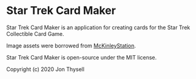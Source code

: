 # Star Trek Card Maker #

Star Trek Card Maker is an application for creating cards for the Star Trek Collectible Card Game.

Image assets were borrowed from [McKinleyStation](https://github.com/makeitTim/McKinleyStation).

Star Trek Card Maker is open-source under the MIT license.

Copyright (c) 2020 Jon Thysell

